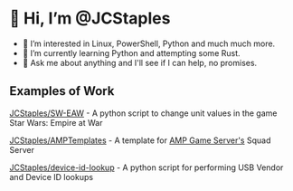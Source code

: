 # 👋 Hi, I’m @JCStaples
- 👀 I’m interested in Linux, PowerShell, Python and much much more.
- 🌱 I’m currently learning Python and attempting some Rust.
- 💬 Ask me about anything and I'll see if I can help, no promises.

## Examples of Work
[JCStaples/SW-EAW](https://github.com/JCStaples/SW-EAW) - A python script to change unit values in the game Star Wars: Empire at War

[JCStaples/AMPTemplates](https://github.com/JCStaples/AMPTemplates) - A template for [AMP Game Server's](https://cubecoders.com/AMP) Squad Server

[JCStaples/device-id-lookup](https://github.com/JCStaples/device-id-lookup) - A python script for performing USB Vendor and Device ID lookups

<!---
JCStaples/JCStaples is a ✨ special ✨ repository because its `README.md` (this file) appears on your GitHub profile.
You can click the Preview link to take a look at your changes.
--->
